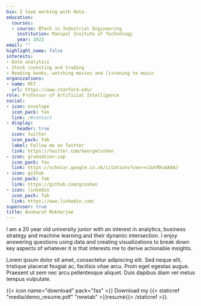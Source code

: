```yaml
---
bio: I love working with data. 
education:
  courses:
  - course: BTech in Industrial Engineering
    institution: Manipal Insitute of Technology 
    year: 2022
email: ""
highlight_name: false
interests:
- Data analytics
- Stock investing and trading
- Reading books, watching movies and listening to music 
organizations:
- name: MIT
  url: https://www.stanford.edu/
role: Professor of Artificial Intelligence
social:
- icon: envelope
  icon_pack: fas
  link: /#contact
- display:
    header: true
  icon: twitter
  icon_pack: fab
  label: Follow me on Twitter
  link: https://twitter.com/GeorgeCushen
- icon: graduation-cap
  icon_pack: fas
  link: https://scholar.google.co.uk/citations?user=sIwtMXoAAAAJ
- icon: github
  icon_pack: fab
  link: https://github.com/gcushen
- icon: linkedin
  icon_pack: fab
  link: https://www.linkedin.com/
superuser: true
title: Anukarsh Mukherjee
---
```


I am a 20 year old university junior with an interest in analytics, business strategy and machine learning and their dynamic intersection. I enjoy answering questions using data and creating visualizations to break down key aspects of whatever it is that interests me to derive actionable insights.

Lorem ipsum dolor sit amet, consectetur adipiscing elit. Sed neque elit, tristique placerat feugiat ac, facilisis vitae arcu. Proin eget egestas augue. Praesent ut sem nec arcu pellentesque aliquet. Duis dapibus diam vel metus tempus vulputate.

{{< icon name="download" pack="fas" >}} Download my {{< staticref "media/demo_resume.pdf" "newtab" >}}resumé{{< /staticref >}}.
